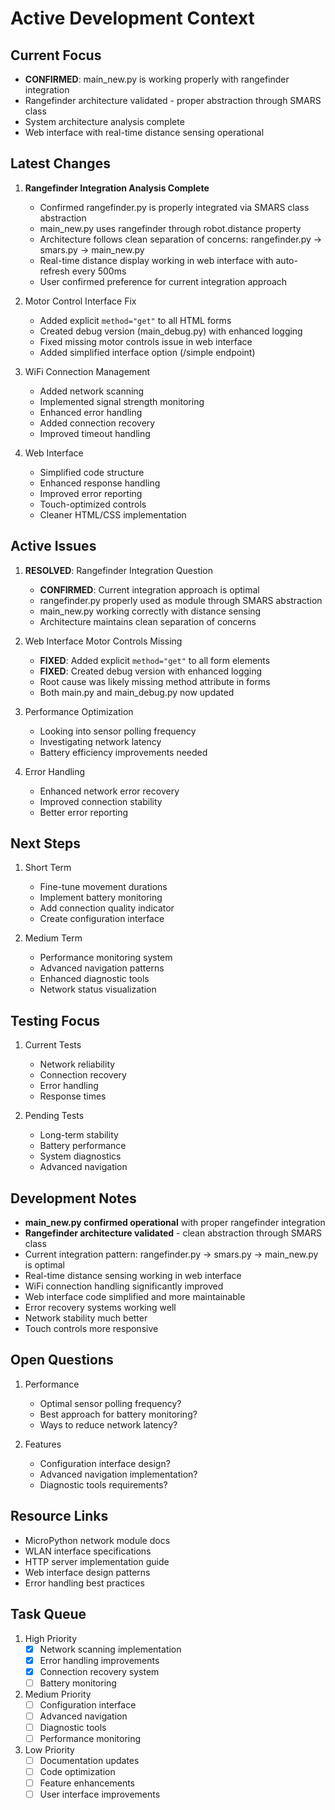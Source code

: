 # Active Development Context

## Current Focus
- **CONFIRMED**: main_new.py is working properly with rangefinder integration
- Rangefinder architecture validated - proper abstraction through SMARS class
- System architecture analysis complete
- Web interface with real-time distance sensing operational

## Latest Changes
1. **Rangefinder Integration Analysis Complete**
   - Confirmed rangefinder.py is properly integrated via SMARS class abstraction
   - main_new.py uses rangefinder through robot.distance property
   - Architecture follows clean separation of concerns: rangefinder.py → smars.py → main_new.py
   - Real-time distance display working in web interface with auto-refresh every 500ms
   - User confirmed preference for current integration approach

2. Motor Control Interface Fix
   - Added explicit `method="get"` to all HTML forms
   - Created debug version (main_debug.py) with enhanced logging
   - Fixed missing motor controls issue in web interface
   - Added simplified interface option (/simple endpoint)

3. WiFi Connection Management
   - Added network scanning
   - Implemented signal strength monitoring
   - Enhanced error handling
   - Added connection recovery
   - Improved timeout handling

4. Web Interface
   - Simplified code structure
   - Enhanced response handling
   - Improved error reporting
   - Touch-optimized controls
   - Cleaner HTML/CSS implementation

## Active Issues
1. **RESOLVED**: Rangefinder Integration Question
   - **CONFIRMED**: Current integration approach is optimal
   - rangefinder.py properly used as module through SMARS abstraction
   - main_new.py working correctly with distance sensing
   - Architecture maintains clean separation of concerns

2. Web Interface Motor Controls Missing
   - **FIXED**: Added explicit `method="get"` to all form elements
   - **FIXED**: Created debug version with enhanced logging
   - Root cause was likely missing method attribute in forms
   - Both main.py and main_debug.py now updated

3. Performance Optimization
   - Looking into sensor polling frequency
   - Investigating network latency
   - Battery efficiency improvements needed

4. Error Handling
   - Enhanced network error recovery
   - Improved connection stability
   - Better error reporting

## Next Steps
1. Short Term
   - Fine-tune movement durations
   - Implement battery monitoring
   - Add connection quality indicator
   - Create configuration interface

2. Medium Term
   - Performance monitoring system
   - Advanced navigation patterns
   - Enhanced diagnostic tools
   - Network status visualization

## Testing Focus
1. Current Tests
   - Network reliability
   - Connection recovery
   - Error handling
   - Response times

2. Pending Tests
   - Long-term stability
   - Battery performance
   - System diagnostics
   - Advanced navigation

## Development Notes
- **main_new.py confirmed operational** with proper rangefinder integration
- **Rangefinder architecture validated** - clean abstraction through SMARS class
- Current integration pattern: rangefinder.py → smars.py → main_new.py is optimal
- Real-time distance sensing working in web interface
- WiFi connection handling significantly improved
- Web interface code simplified and more maintainable
- Error recovery systems working well
- Network stability much better
- Touch controls more responsive

## Open Questions
1. Performance
   - Optimal sensor polling frequency?
   - Best approach for battery monitoring?
   - Ways to reduce network latency?

2. Features
   - Configuration interface design?
   - Advanced navigation implementation?
   - Diagnostic tools requirements?

## Resource Links
- MicroPython network module docs
- WLAN interface specifications
- HTTP server implementation guide
- Web interface design patterns
- Error handling best practices

## Task Queue
1. High Priority
   - [x] Network scanning implementation
   - [x] Error handling improvements
   - [x] Connection recovery system
   - [ ] Battery monitoring

2. Medium Priority
   - [ ] Configuration interface
   - [ ] Advanced navigation
   - [ ] Diagnostic tools
   - [ ] Performance monitoring

3. Low Priority
   - [ ] Documentation updates
   - [ ] Code optimization
   - [ ] Feature enhancements
   - [ ] User interface improvements
